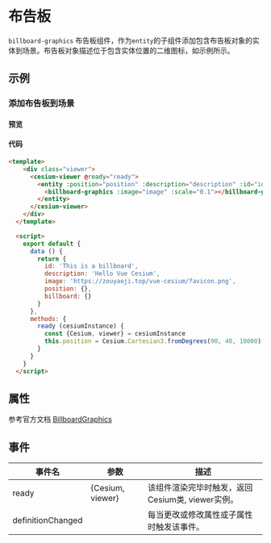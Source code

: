 # 布告板

`billboard-graphics` 布告板组件，作为`entity`的子组件添加包含布告板对象的实体到场景。布告板对象描述位于包含实体位置的二维图标，如示例所示。

## 示例

### 添加布告板到场景

#### 预览

<doc-preview>
  <template>
    <div class="viewer">
      <cesium-viewer @ready="ready">
        <entity :position="position" :description="description" :id="id" :billboard.sync="billboard">
          <billboard-graphics :image="image" :scale="0.1"></billboard-graphics>
        </entity>
      </cesium-viewer>
    </div>
  </template>

  <script>
    export default {
      data () {
        return {
          id: 'This is a billboard',
          description: 'Hello Vue Cesium',
          image: 'https://zouyaoji.top/vue-cesium/favicon.png',
          position: {},
          billboard: {}
        }
      },
      methods: {
        ready (cesiumInstance) {
          const {Cesium, viewer} = cesiumInstance
          this.position = Cesium.Cartesian3.fromDegrees(90, 40, 10000)
        }
      }
    }
  </script>
</doc-preview>

#### 代码

```html
<template>
    <div class="viewer">
      <cesium-viewer @ready="ready">
        <entity :position="position" :description="description" :id="id" :billboard.sync="billboard">
          <billboard-graphics :image="image" :scale="0.1"></billboard-graphics>
        </entity>
      </cesium-viewer>
    </div>
  </template>

  <script>
    export default {
      data () {
        return {
          id: 'This is a billboard',
          description: 'Hello Vue Cesium',
          image: 'https://zouyaoji.top/vue-cesium/favicon.png',
          position: {},
          billboard: {}
        }
      },
      methods: {
        ready (cesiumInstance) {
          const {Cesium, viewer} = cesiumInstance
          this.position = Cesium.Cartesian3.fromDegrees(90, 40, 10000)
        }
      }
    }
  </script>
```

## 属性

参考官方文档 [BillboardGraphics](https://cesiumjs.org/Cesium/Build/Documentation/BillboardGraphics.html)
<!-- |属性名|类型|默认值|描述|
|------|-----|-----|----|
|positions|Property||`optional` 指定表示线条的Cartesian3位置数组。|
|followSurface|Property|true|`optional` 指定线段是弧线还是直线连接。|
|clampToGround|Property|false|`optional` 指定线是否贴地。|
|width|Property|1.0|`optional` 指定线的宽度（像素）。|
|show|Property|true|`optional` 指定线是否可显示。|
|material|MaterialProperty|Color.WHITE|`optional` 指定用于绘制线的材质。|
|depthFailMaterial|MaterialProperty||`optional` 指定用于绘制低于地形的线的材质。|
|granularity|Property|Cesium.Math.RADIANS_PER_DEGREE|`optional`指定每个纬度和经度之间的角距离，当followSurface为true时有效。|
|shadows|Property|ShadowMode.DISABLED|`optional` 指定这些是否投射或接收来自每个光源的阴影。|
|distanceDisplayCondition|Property||`optional` 指定相机到线的距离。|
|zIndex|Property|0|`optional` 指定用于排序地面几何的zIndex。 仅当`clampToGround`为真且支持地形上的折线时才有效。|
--- -->

## 事件

|事件名|参数|描述|
|------|----|----|
|ready|{Cesium, viewer}|该组件渲染完毕时触发，返回Cesium类, viewer实例。|
|definitionChanged||每当更改或修改属性或子属性时触发该事件。|
